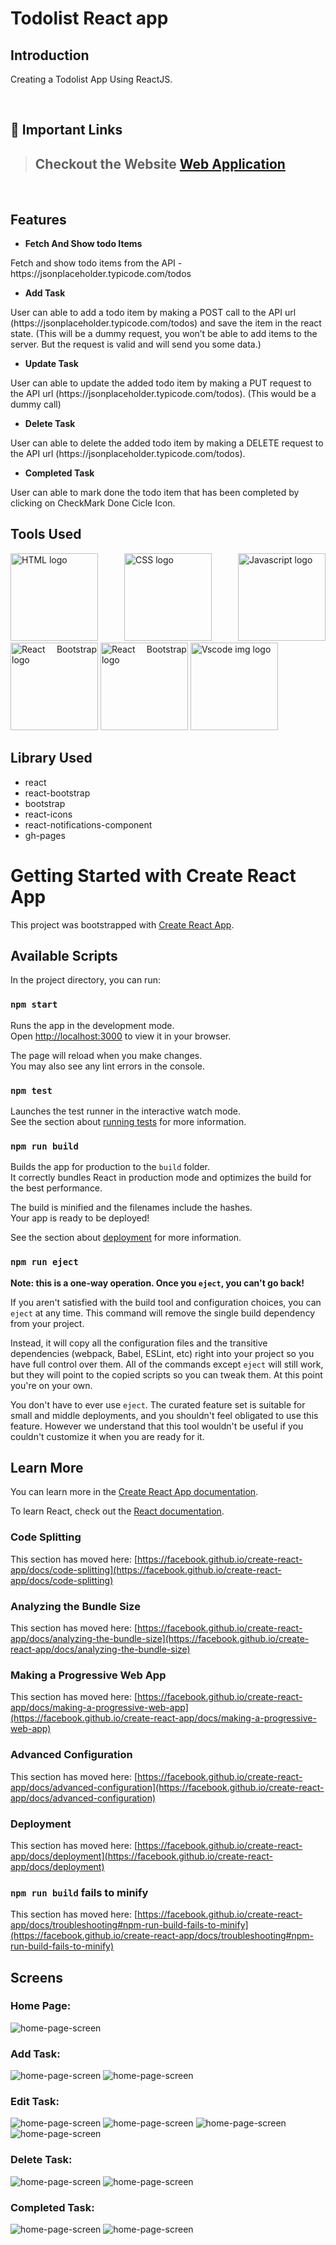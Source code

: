 # Todolist React app

## Introduction
Creating a Todolist App Using ReactJS. 

<br />

## 🔗 Important Links

> ## Checkout the Website [Web Application](https://kartiksarwan2017.github.io/React-TodoList/)
>

<br />


## Features
- **Fetch And Show todo Items**
<p> Fetch and show todo items from the API - https://jsonplaceholder.typicode.com/todos
</p>

- **Add Task**
<p> User can able to add a todo item by making a POST call to the API url (https://jsonplaceholder.typicode.com/todos) and save the item in the react state. 
(This will be a dummy request, you won’t be able to add items to the server. But the request is valid and will send you some data.) </p> 

- **Update Task**
<p> User can able to update the added todo item by making a PUT request to the API url (https://jsonplaceholder.typicode.com/todos). (This would be a dummy call)</p>

- **Delete Task**
<p> User can able to delete the added todo item by making a DELETE request to the API url (https://jsonplaceholder.typicode.com/todos).</p>


- **Completed Task**
<p>User can able to mark done the todo item that has been completed by clicking on CheckMark Done Cicle Icon.</p>


## Tools Used

<p align="justify">
<img height="140" width="140" src="https://www.w3.org/html/logo/downloads/HTML5_Logo_512.png" alt="HTML logo">
<img height="140" width="140" src="https://upload.wikimedia.org/wikipedia/commons/thumb/d/d5/CSS3_logo_and_wordmark.svg/1200px-CSS3_logo_and_wordmark.svg.png" alt="CSS logo">
<img height="140" width="140" src="https://www.freepnglogos.com/uploads/javascript-png/javascript-logo-transparent-logo-javascript-images-3.png" alt="Javascript logo">
<img height="140" width="140" src="https://ionicframework.com/docs/icons/logo-react-icon.png" alt="React Bootstrap logo">
<img height="140" width="140" src="https://avatars.githubusercontent.com/u/6853419?s=200&v=4" alt="React Bootstrap logo">
<img height="140" width="140" src="https://www.pngitem.com/pimgs/m/13-131098_visual-studio-code-logo-hd-png-download.png" alt="Vscode img logo">
</p>


## Library Used
- react
- react-bootstrap
- bootstrap
- react-icons
- react-notifications-component
- gh-pages




# Getting Started with Create React App

This project was bootstrapped with [Create React App](https://github.com/facebook/create-react-app).

## Available Scripts

In the project directory, you can run:

### `npm start`

Runs the app in the development mode.\
Open [http://localhost:3000](http://localhost:3000) to view it in your browser.

The page will reload when you make changes.\
You may also see any lint errors in the console.

### `npm test`

Launches the test runner in the interactive watch mode.\
See the section about [running tests](https://facebook.github.io/create-react-app/docs/running-tests) for more information.

### `npm run build`

Builds the app for production to the `build` folder.\
It correctly bundles React in production mode and optimizes the build for the best performance.

The build is minified and the filenames include the hashes.\
Your app is ready to be deployed!

See the section about [deployment](https://facebook.github.io/create-react-app/docs/deployment) for more information.

### `npm run eject`

**Note: this is a one-way operation. Once you `eject`, you can't go back!**

If you aren't satisfied with the build tool and configuration choices, you can `eject` at any time. This command will remove the single build dependency from your project.

Instead, it will copy all the configuration files and the transitive dependencies (webpack, Babel, ESLint, etc) right into your project so you have full control over them. All of the commands except `eject` will still work, but they will point to the copied scripts so you can tweak them. At this point you're on your own.

You don't have to ever use `eject`. The curated feature set is suitable for small and middle deployments, and you shouldn't feel obligated to use this feature. However we understand that this tool wouldn't be useful if you couldn't customize it when you are ready for it.

## Learn More

You can learn more in the [Create React App documentation](https://facebook.github.io/create-react-app/docs/getting-started).

To learn React, check out the [React documentation](https://reactjs.org/).

### Code Splitting

This section has moved here: [https://facebook.github.io/create-react-app/docs/code-splitting](https://facebook.github.io/create-react-app/docs/code-splitting)

### Analyzing the Bundle Size

This section has moved here: [https://facebook.github.io/create-react-app/docs/analyzing-the-bundle-size](https://facebook.github.io/create-react-app/docs/analyzing-the-bundle-size)

### Making a Progressive Web App

This section has moved here: [https://facebook.github.io/create-react-app/docs/making-a-progressive-web-app](https://facebook.github.io/create-react-app/docs/making-a-progressive-web-app)

### Advanced Configuration

This section has moved here: [https://facebook.github.io/create-react-app/docs/advanced-configuration](https://facebook.github.io/create-react-app/docs/advanced-configuration)

### Deployment

This section has moved here: [https://facebook.github.io/create-react-app/docs/deployment](https://facebook.github.io/create-react-app/docs/deployment)

### `npm run build` fails to minify

This section has moved here: [https://facebook.github.io/create-react-app/docs/troubleshooting#npm-run-build-fails-to-minify](https://facebook.github.io/create-react-app/docs/troubleshooting#npm-run-build-fails-to-minify)


## Screens

<p align="justify">
   
### Home Page:    
<img src="./screenshots/Home_Page.png" alt="home-page-screen">

### Add Task:
<img src="./screenshots/Add_Task1.png" alt="home-page-screen">
<img src="./screenshots/Add_Task2.png" alt="home-page-screen">

### Edit Task:
<img src="./screenshots/Edit_Task_1.png" alt="home-page-screen">
<img src="./screenshots/Edit_Task_2.png" alt="home-page-screen">
<img src="./screenshots/Edit_Task_Present_In_API.png" alt="home-page-screen">
<img src="./screenshots/Edited_Task_Present_In_API.png" alt="home-page-screen">


### Delete Task:
<img src="./screenshots/Delete_Task.png" alt="home-page-screen">
<img src="./screenshots/DeletingTaskAlreadyInAPI.png" alt="home-page-screen">


### Completed Task:
<img src="./screenshots/Complete_Task.png" alt="home-page-screen">
<img src="./screenshots/MarkdoneTaskFromAPI.png" alt="home-page-screen">

</p>
<br/>
